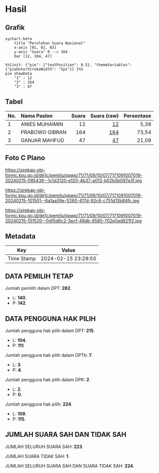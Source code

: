 # Hasil

## Grafik

```mermaid
xychart-beta
    title "Perolehan Suara Nasional"
    x-axis [01, 02, 03]
    y-axis "Suara" 0 --> 164
    bar [12, 164, 47]
```

```mermaid
%%{init: {"pie": {"textPosition": 0.5}, "themeVariables": {"pieOuterStrokeWidth": "5px"}} }%%
pie showData
    "1" : 12
    "2" : 164
    "3" : 47
```

## Tabel

| No. | Nama Paslon    | Suara | Suara (raw) | Persentase |
|:--- |:-------------- | -----:| -----------:| ----------:|
| 1   | ANIES MUHAIMIN | 12    | [12][p-1]   | 5,38       |
| 2   | PRABOWO GIBRAN | 164   | [164][p-2]  | 73,54      |
| 3   | GANJAR MAHFUD  | 47    | [47][p-3]   | 21,08      |


[p-1]: https://github.com/gigit-pemilu/pemilu-2024/blob/main/pilpres/hitung-suara/sub/71-sulawesi-utara/sub/71-kota-manado/sub/09-malalayang/sub/1007-malalayang-dua/sub/019-tps/sub/paslon-1.txt
[p-2]: https://github.com/gigit-pemilu/pemilu-2024/blob/main/pilpres/hitung-suara/sub/71-sulawesi-utara/sub/71-kota-manado/sub/09-malalayang/sub/1007-malalayang-dua/sub/019-tps/sub/paslon-2.txt
[p-3]: https://github.com/gigit-pemilu/pemilu-2024/blob/main/pilpres/hitung-suara/sub/71-sulawesi-utara/sub/71-kota-manado/sub/09-malalayang/sub/1007-malalayang-dua/sub/019-tps/sub/paslon-3.txt

## Foto C Plano

https://sirekap-obj-formc.kpu.go.id/de1c/pemilu/ppwp/71/71/09/10/07/7171091007019-20240215-085439--1c1d3120-e120-4b37-a012-b02b5b087a3f.jpg

https://sirekap-obj-formc.kpu.go.id/de1c/pemilu/ppwp/71/71/09/10/07/7171091007019-20240215-101501--6a1aa59e-5260-417d-92c6-c751d13b84fc.jpg

https://sirekap-obj-formc.kpu.go.id/de1c/pemilu/ppwp/71/71/09/10/07/7171091007019-20240215-101520--0df5d6c2-3ecf-49db-9585-702e0ad921f2.jpg


## Metadata

| Key        | Value               |
| ---------- | ------------------- |
| Time Stamp | 2024-02-15 23:29:50 |


## DATA PEMILIH TETAP

Jumlah pemilih dalam DPT: **282**.
 * L: **140**.
 * P: **142**.

## DATA PENGGUNA HAK PILIH

Jumlah pengguna hak pilih dalam DPT: **215**.
 * L: **104**.
 * P: **111**.

Jumlah pengguna hak pilih dalam DPTb: **7**.
 * L: **3**.
 * P: **4**.

Jumlah pengguna hak pilih dalam DPK: **2**.
 * L: **2**.
 * P: **0**.

Jumlah pengguna hak pilih: **224**.
 * L: **109**.
 * P: **115**.

## JUMLAH SUARA SAH DAN TIDAK SAH

JUMLAH SELURUH SUARA SAH: **223**.

JUMLAH SUARA TIDAK SAH: **1**.

JUMLAH SELURUH SUARA SAH DAN SUARA TIDAK SAH: **224**.


